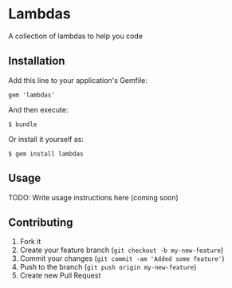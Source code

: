 # Lambdas

A collection of lambdas to help you code

## Installation

Add this line to your application's Gemfile:

    gem 'lambdas'

And then execute:

    $ bundle

Or install it yourself as:

    $ gem install lambdas

## Usage

TODO: Write usage instructions here (coming soon)

## Contributing

1. Fork it
2. Create your feature branch (`git checkout -b my-new-feature`)
3. Commit your changes (`git commit -am 'Added some feature'`)
4. Push to the branch (`git push origin my-new-feature`)
5. Create new Pull Request

